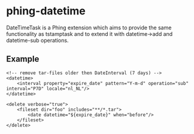 phing-datetime
==============

DateTimeTask is a Phing extension which aims to provide the same functionality as tstamptask and to extend it with datetime->add and datetime-sub operations.

Example
-------

    <!-- remove tar-files older then DateInterval (7 days) -->
    <datetime>
        <interval property="expire_date" pattern="Y-m-d" operation="sub" interval="P7D" locale="nl_NL"/>
    </datetime>
    
    <delete verbose="true">
        <fileset dir="foo" includes="**/*.tar">
            <date datetime="${expire_date}" when="before"/>
        </fileset>
    </delete>